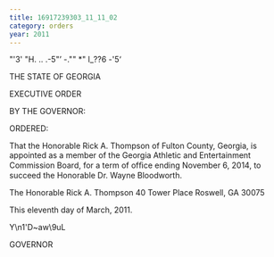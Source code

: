 ```yaml
---
title: 16917239303_11_11_02
category: orders
year: 2011
---
```

 

"'3' "H. .. .-5"’ -.""
*" l_??6 -'5‘

THE STATE OF GEORGIA

EXECUTIVE ORDER

BY THE GOVERNOR:

ORDERED:

That the Honorable Rick A. Thompson of Fulton County,
Georgia, is appointed as a member of the Georgia Athletic and
Entertainment Commission Board, for a term of ofﬁce ending
November 6, 2014, to succeed the Honorable Dr. Wayne
Bloodworth.

The Honorable Rick A. Thompson
40 Tower Place
Roswell, GA 30075

This eleventh day of March, 2011.

Y\n1'D~aw\9uL

GOVERNOR

